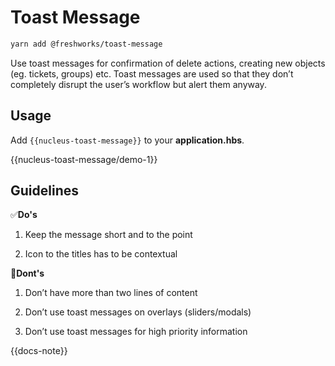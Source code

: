 # Toast Message

```sh
yarn add @freshworks/toast-message
```

Use toast messages for confirmation of delete actions, creating new objects (eg. tickets, groups) etc. Toast messages are used so that they don’t completely disrupt the user’s workflow but alert them anyway.

## Usage
Add `{{nucleus-toast-message}}` to your __application.hbs__.

{{nucleus-toast-message/demo-1}}

## Guidelines

✅**Do's**

1. Keep the message short and to the point

2. Icon to the titles has to be contextual


🚫**Dont's**

1. Don’t have more than two lines of content

2. Don’t use toast messages on overlays (sliders/modals)

3. Don’t use toast messages for high priority information

{{docs-note}}
